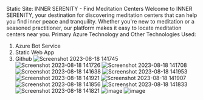 Static Site: INNER SERENITY - Find Meditation Centers
Welcome to INNER SERENITY, your destination for discovering meditation centers that can help you find inner peace and tranquility. Whether you're new to meditation or a seasoned practitioner, our platform makes it easy to locate meditation centers near you.
Primary Azure Technology and Other Technologies Used:
   1. Azure Bot Service
   2. Static Web App
   3. Github
![Screenshot 2023-08-18 141745](https://github.com/Ankit-Arya30/Jasper/assets/136237098/df7832bf-c5f7-409e-b7e2-b96ccb157327)
![Screenshot 2023-08-18 141726](https://github.com/Ankit-Arya30/Jasper/assets/136237098/3ed9f349-9430-413e-b19b-7c5d3c390d16)
![Screenshot 2023-08-18 141708](https://github.com/Ankit-Arya30/Jasper/assets/136237098/a9edd8ff-e082-4150-aca9-c7c9a5b86f61)
![Screenshot 2023-08-18 141638](https://github.com/Ankit-Arya30/Jasper/assets/136237098/f65da46b-afaa-42cd-8ecb-f295bd62dff5)
![Screenshot 2023-08-18 141953](https://github.com/Ankit-Arya30/Jasper/assets/136237098/226c1d01-d6a4-4758-8357-517bdb06aebb)
![Screenshot 2023-08-18 141921](https://github.com/Ankit-Arya30/Jasper/assets/136237098/56ef0922-0589-4d70-9cdc-6fc13d7b43e4)
![Screenshot 2023-08-18 141907](https://github.com/Ankit-Arya30/Jasper/assets/136237098/7ab75eba-813a-4640-931e-53415a652681)
![Screenshot 2023-08-18 141856](https://github.com/Ankit-Arya30/Jasper/assets/136237098/677306ae-d45c-4ebe-b793-2d63a8e5ab41)
![Screenshot 2023-08-18 141833](https://github.com/Ankit-Arya30/Jasper/assets/136237098/85d44cbd-10fb-4713-90e6-96a9e63f9099)
![Screenshot 2023-08-18 141821](https://github.com/Ankit-Arya30/Jasper/assets/136237098/efc15090-63e1-4533-9d4a-51915865ef12)
![image](https://github.com/Ankit-Arya30/Jasper/assets/136237098/74a54c8f-6dcd-4ca1-a13e-9db233c77a01)
![image](https://github.com/Ankit-Arya30/Jasper/assets/136237098/12d645d8-a461-4322-a53a-3a68b88a82d7)



